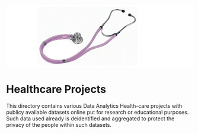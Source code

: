![alt img](https://github.com/M-Gwaza/Healthcare-Projects/blob/main/Screenshots/testoscope.png)
# Healthcare Projects

This directory contains various Data Analytics Health-care projects with publicy available datasets online put for research or educational purposes. Such data used already is deidentified and aggregated to protect the privacy of the people within such datasets.
